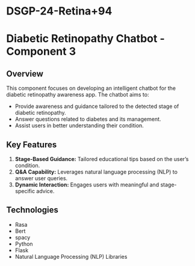 # DSGP-24-Retina+94
# Diabetic Retinopathy Chatbot - Component 3

## Overview
This component focuses on developing an intelligent chatbot for the diabetic retinopathy awareness app. The chatbot aims to:
- Provide awareness and guidance tailored to the detected stage of diabetic retinopathy.
- Answer questions related to diabetes and its management.
- Assist users in better understanding their condition.

## Key Features
1. **Stage-Based Guidance:** Tailored educational tips based on the user’s condition.
2. **Q&A Capability:** Leverages natural language processing (NLP) to answer user queries.
3. **Dynamic Interaction:** Engages users with meaningful and stage-specific advice.

## Technologies
- Rasa
- Bert
- spacy
- Python
- Flask
- Natural Language Processing (NLP) Libraries
  
